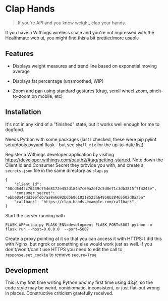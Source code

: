 # Clap Hands

> If you're API and you know weight, clap your hands.

If you have a Withings wireless scale and you're not impressed with
the Healthmate web ui, you might find this a bit prettier/more usable

## Features

* Displays weight measures and trend line based on exponetial moving average

* Displays fat percentage (unsmoothed, WIP)

* Zoom and pan using standard gestures (drag, scroll wheel zoom,
  pinch-to-zoom on mobile, etc)

## Installation

It's not in any kind of a "finished" state, but it works well enough
for me to dogfood. 

Needs Python with some packages (last I checked, these were pip pylint
setuptools pyyaml flask - but see `shell.nix` for the up-to-date list)

Register a Withings developer application by visiting
https://developer.withings.com/oauth2/#tag/getting-started.  Note down
the Client Id and Consumer Secret they provide you with, and create a
`secrets.json` file in the same directory as `clap.py`

```
{
    "client_id": "58cd5442c76439c754e8172e452d184a7c69a2ef2c5d8e71c3db3815f7f4245e",
    "consumer_secret": "ebbe0a47dd30efdb7aa8e6692b65b0610318523a649b8b28465502d8aa5a"
    "callback": "https://clap-hands.example.com/callback",
}
```

Start the server running with 

```
FLASK_APP=clap.py FLASK_ENV=development FLASK_PORT=5007 python -m flask run --host=0.0.0.0  --port=5007
```

Create a proxy pointing at it so that you can access it with HTTPS: I
did this with Nginx, but ngrok or something else would work just as
well.  If you don't/won't/can't use HTTPS you need to edit the call to
`response.set_cookie` to remove `secure=True`

## Development

This is my first time writing Python *and* my first time using d3.js,
so the code style may be weird, nonidiomatic, inconsistent, or just
flat-out wrong in places.  Constructive criticism gratefully
received.
